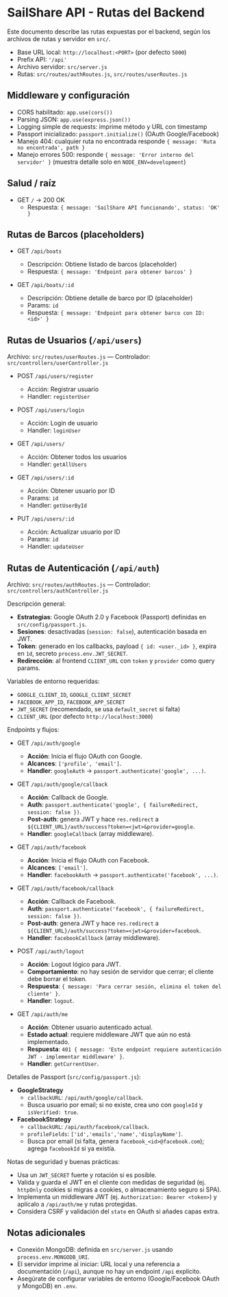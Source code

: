 # SailShare API - Rutas del Backend

Este documento describe las rutas expuestas por el backend, según los archivos de rutas y servidor en `src/`.

- Base URL local: `http://localhost:<PORT>` (por defecto `5000`)
- Prefix API: `'/api'`
- Archivo servidor: `src/server.js`
- Rutas: `src/routes/authRoutes.js`, `src/routes/userRoutes.js`

## Middleware y configuración

- CORS habilitado: `app.use(cors())`
- Parsing JSON: `app.use(express.json())`
- Logging simple de requests: imprime método y URL con timestamp
- Passport inicializado: `passport.initialize()` (OAuth Google/Facebook)
- Manejo 404: cualquier ruta no encontrada responde `{ message: 'Ruta no encontrada', path }`
- Manejo errores 500: responde `{ message: 'Error interno del servidor' }` (muestra detalle solo en `NODE_ENV=development`)

## Salud / raíz

- GET `/` → 200 OK
  - Respuesta: `{ message: 'SailShare API funcionando', status: 'OK' }`

## Rutas de Barcos (placeholders)

- GET `/api/boats`
  - Descripción: Obtiene listado de barcos (placeholder)
  - Respuesta: `{ message: 'Endpoint para obtener barcos' }`

- GET `/api/boats/:id`
  - Descripción: Obtiene detalle de barco por ID (placeholder)
  - Params: `id`
  - Respuesta: `{ message: 'Endpoint para obtener barco con ID: <id>' }`

## Rutas de Usuarios (`/api/users`)
Archivo: `src/routes/userRoutes.js` — Controlador: `src/controllers/userController.js`

- POST `/api/users/register`
  - Acción: Registrar usuario
  - Handler: `registerUser`

- POST `/api/users/login`
  - Acción: Login de usuario
  - Handler: `loginUser`

- GET `/api/users/`
  - Acción: Obtener todos los usuarios
  - Handler: `getAllUsers`

- GET `/api/users/:id`
  - Acción: Obtener usuario por ID
  - Params: `id`
  - Handler: `getUserById`

- PUT `/api/users/:id`
  - Acción: Actualizar usuario por ID
  - Params: `id`
  - Handler: `updateUser`

## Rutas de Autenticación (`/api/auth`)
Archivo: `src/routes/authRoutes.js` — Controlador: `src/controllers/authController.js`

Descripción general:
- __Estrategias__: Google OAuth 2.0 y Facebook (Passport) definidas en `src/config/passport.js`.
- __Sesiones__: desactivadas (`session: false`), autenticación basada en JWT.
- __Token__: generado en los callbacks, payload `{ id: <user._id> }`, expira en `1d`, secreto `process.env.JWT_SECRET`.
- __Redirección__: al frontend `CLIENT_URL` con `token` y `provider` como query params.

Variables de entorno requeridas:
- `GOOGLE_CLIENT_ID`, `GOOGLE_CLIENT_SECRET`
- `FACEBOOK_APP_ID`, `FACEBOOK_APP_SECRET`
- `JWT_SECRET` (recomendado, se usa `default_secret` si falta)
- `CLIENT_URL` (por defecto `http://localhost:3000`)

Endpoints y flujos:

- GET `/api/auth/google`
  - __Acción__: Inicia el flujo OAuth con Google.
  - __Alcances__: `['profile', 'email']`.
  - __Handler__: `googleAuth` → `passport.authenticate('google', ...)`.

- GET `/api/auth/google/callback`
  - __Acción__: Callback de Google.
  - __Auth__: `passport.authenticate('google', { failureRedirect, session: false })`.
  - __Post-auth__: genera JWT y hace `res.redirect` a `${CLIENT_URL}/auth/success?token=<jwt>&provider=google`.
  - __Handler__: `googleCallback` (array middleware).

- GET `/api/auth/facebook`
  - __Acción__: Inicia el flujo OAuth con Facebook.
  - __Alcances__: `['email']`.
  - __Handler__: `facebookAuth` → `passport.authenticate('facebook', ...)`.

- GET `/api/auth/facebook/callback`
  - __Acción__: Callback de Facebook.
  - __Auth__: `passport.authenticate('facebook', { failureRedirect, session: false })`.
  - __Post-auth__: genera JWT y hace `res.redirect` a `${CLIENT_URL}/auth/success?token=<jwt>&provider=facebook`.
  - __Handler__: `facebookCallback` (array middleware).

- POST `/api/auth/logout`
  - __Acción__: Logout lógico para JWT.
  - __Comportamiento__: no hay sesión de servidor que cerrar; el cliente debe borrar el token.
  - __Respuesta__: `{ message: 'Para cerrar sesión, elimina el token del cliente' }`.
  - __Handler__: `logout`.

- GET `/api/auth/me`
  - __Acción__: Obtener usuario autenticado actual.
  - __Estado actual__: requiere middleware JWT que aún no está implementado.
  - __Respuesta__: `401 { message: 'Este endpoint requiere autenticación JWT - implementar middleware' }`.
  - __Handler__: `getCurrentUser`.

Detalles de Passport (`src/config/passport.js`):
- __GoogleStrategy__
  - `callbackURL`: `/api/auth/google/callback`.
  - Busca usuario por email; si no existe, crea uno con `googleId` y `isVerified: true`.
- __FacebookStrategy__
  - `callbackURL`: `/api/auth/facebook/callback`.
  - `profileFields`: `['id','emails','name','displayName']`.
  - Busca por email (si falta, genera `facebook_<id>@facebook.com`); agrega `facebookId` si ya existía.

Notas de seguridad y buenas prácticas:
- Usa un `JWT_SECRET` fuerte y rotación si es posible.
- Valida y guarda el JWT en el cliente con medidas de seguridad (ej. `httpOnly` cookies si migras a cookies, o almacenamiento seguro si SPA).
- Implementa un middleware JWT (ej. `Authorization: Bearer <token>`) y aplícalo a `/api/auth/me` y rutas protegidas.
- Considera CSRF y validación del `state` en OAuth si añades capas extra.

## Notas adicionales

- Conexión MongoDB: definida en `src/server.js` usando `process.env.MONGODB_URI`.
- El servidor imprime al iniciar: URL local y una referencia a documentación (`/api`), aunque no hay un endpoint `/api` explícito.
- Asegúrate de configurar variables de entorno (Google/Facebook OAuth y MongoDB) en `.env`.
